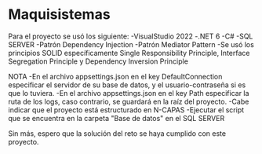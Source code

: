 # Maquisistemas

Para el proyecto se usó los siguiente:
-VisualStudio 2022
-.NET 6
-C#
-SQL SERVER
-Patrón Dependency Injection
-Patrón Mediator Pattern
-Se usó los principios SOLID específicamente Single Responsibility Principle, Interface Segregation Principle y Dependency Inversion Principle

NOTA
-En el archivo appsettings.json en el key DefaultConnection especificar el servidor de su base de datos, y el usuario-contraseña si es que lo tuviera.
-En el archivo appsettings.json en el key Path especificar la ruta de los logs, caso contrario, se guardará en la raíz del proyecto.
-Cabe indicar que el proyecto está estructurado en N-CAPAS
-Ejecutar el script que se encuentra en la carpeta "Base de datos" en el SQL SERVER


Sin más, espero que la solución del reto se haya cumplido con este proyecto.

